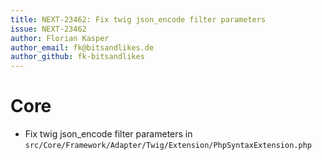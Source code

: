 ```yaml
---
title: NEXT-23462: Fix twig json_encode filter parameters
issue: NEXT-23462
author: Florian Kasper
author_email: fk@bitsandlikes.de
author_github: fk-bitsandlikes
---
```


# Core

* Fix twig json_encode filter parameters in `src/Core/Framework/Adapter/Twig/Extension/PhpSyntaxExtension.php` 
